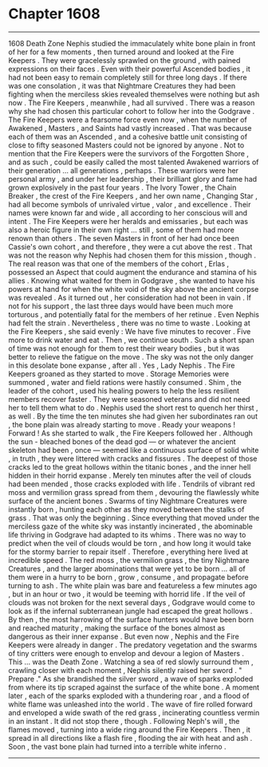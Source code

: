 
# Chapter 1608


---

1608 Death Zone
Nephis studied the immaculately white bone plain in front of her for a few moments , then turned around and looked at the Fire Keepers . They were gracelessly sprawled on the ground , with pained expressions on their faces . Even with their powerful Ascended bodies , it had not been easy to remain completely still for three long days .
If there was one consolation , it was that Nightmare Creatures they had been fighting when the merciless skies revealed themselves were nothing but ash now . The Fire Keepers , meanwhile , had all survived .
There was a reason why she had chosen this particular cohort to follow her into the Godgrave .
The Fire Keepers were a fearsome force even now , when the number of Awakened , Masters , and Saints had vastly increased . That was because each of them was an Ascended , and a cohesive battle unit consisting of close to fifty seasoned Masters could not be ignored by anyone .
Not to mention that the Fire Keepers were the survivors of the Forgotten Shore , and as such , could be easily called the most talented Awakened warriors of their generation … all generations , perhaps .
These warriors were her personal army , and under her leadership , their brilliant glory and fame had grown explosively in the past four years . The Ivory Tower , the Chain Breaker , the crest of the Fire Keepers , and her own name , Changing Star , had all become symbols of unrivaled virtue , valor , and excellence .
Their names were known far and wide , all according to her conscious will and intent .
The Fire Keepers were her heralds and emissaries , but each was also a heroic figure in their own right … still , some of them had more renown than others . The seven Masters in front of her had once been Cassie's own cohort , and therefore , they were a cut above the rest .
That was not the reason why Nephis had chosen them for this mission , though . The real reason was that one of the members of the cohort , Erlas , possessed an Aspect that could augment the endurance and stamina of his allies . Knowing what waited for them in Godgrave , she wanted to have his powers at hand for when the white void of the sky above the ancient corpse was revealed .
As it turned out , her consideration had not been in vain . If not for his support , the last three days would have been much more torturous , and potentially fatal for the members of her retinue .
Even Nephis had felt the strain . Nevertheless , there was no time to waste .
Looking at the Fire Keepers , she said evenly :
We have five minutes to recover . Five more to drink water and eat . Then , we continue south .
Such a short span of time was not enough for them to rest their weary bodies , but it was better to relieve the fatigue on the move . The sky was not the only danger in this desolate bone expanse , after all .
Yes , Lady Nephis .
The Fire Keepers groaned as they started to move . Storage Memories were summoned , water and field rations were hastily consumed . Shim , the leader of the cohort , used his healing powers to help the less resilient members recover faster . They were seasoned veterans and did not need her to tell them what to do .
Nephis used the short rest to quench her thirst , as well .
By the time the ten minutes she had given her subordinates ran out , the bone plain was already starting to move .
Ready your weapons ! Forward !
As she started to walk , the Fire Keepers followed her .
Although the sun - bleached bones of the dead god — or whatever the ancient skeleton had been , once — seemed like a continuous surface of solid white , in truth , they were littered with cracks and fissures . The deepest of those cracks led to the great hollows within the titanic bones , and the inner hell hidden in their horrid expanse .
Merely ten minutes after the veil of clouds had been mended , those cracks exploded with life . Tendrils of vibrant red moss and vermilion grass spread from them , devouring the flawlessly white surface of the ancient bones . Swarms of tiny Nightmare Creatures were instantly born , hunting each other as they moved between the stalks of grass .
That was only the beginning .
Since everything that moved under the merciless gaze of the white sky was instantly incinerated , the abominable life thriving in Godgrave had adapted to its whims . There was no way to predict when the veil of clouds would be torn , and how long it would take for the stormy barrier to repair itself . Therefore , everything here lived at incredible speed .
The red moss , the vermilion grass , the tiny Nightmare Creatures , and the larger abominations that were yet to be born … all of them were in a hurry to be born , grow , consume , and propagate before turning to ash . The white plain was bare and featureless a few minutes ago , but in an hour or two , it would be teeming with horrid life .
If the veil of clouds was not broken for the next several days , Godgrave would come to look as if the infernal subterranean jungle had escaped the great hollows . By then , the most harrowing of the surface hunters would have been born and reached maturity , making the surface of the bones almost as dangerous as their inner expanse .
But even now , Nephis and the Fire Keepers were already in danger .
The predatory vegetation and the swarms of tiny critters were enough to envelop and devour a legion of Masters .
This … was the Death Zone .
Watching a sea of red slowly surround them , crawling closer with each moment , Nephis silently raised her sword .
" Prepare ."
As she brandished the silver sword , a wave of sparks exploded from where its tip scraped against the surface of the white bone .
A moment later , each of the sparks exploded with a thundering roar , and a flood of white flame was unleashed into the world . The wave of fire rolled forward and enveloped a wide swath of the red grass , incinerating countless vermin in an instant .
It did not stop there , though .
Following Neph's will , the flames moved , turning into a wide ring around the Fire Keepers . Then , it spread in all directions like a flash fire , flooding the air with heat and ash .
Soon , the vast bone plain had turned into a terrible white inferno .

---

